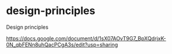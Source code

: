 # design-principles
Design principles

https://docs.google.com/document/d/1sX07AOvT9G7_BpXQdrjxK-0N_qbFENn8uhQacPCgA3s/edit?usp=sharing